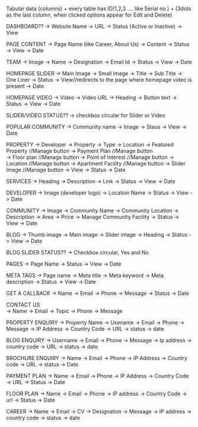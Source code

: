  Tabular data (columns) + every table has ID(1,2,3 .... like Serial no.) + (3dots as the last column, when clicked options appear for Edit and Delete)

DASHBOARD??
-> Website Name
-> URL
-> Status (Active or Inactive)
-> View

PAGE CONTENT
-> Page Name (like Career, About Us)
-> Content
-> Status
-> View
-> Date

TEAM
-> Image
-> Name
-> Designation
-> Email Id
-> Status
-> View
-> Date

HOMEPAGE SLIDER
-> Main Image
-> Small Image
-> Title
-> Sub Title
-> One Liner
-> Status
-> View//redirects to the page where homepage video is present
-> Date

HOMEPAGE VIDEO
-> Video
-> Video URL
-> Heading
-> Button text
-> Status
-> View 
-> Date

SLIDER/VIDEO STATUS??
-> checkbox circular for Slider or Video

POPULAR COMMUNITY
-> Community name
-> Image
-> Staus
-> View
-> Date

PROPERTY
-> Developer
-> Property
-> Type
-> Location
-> Featured Property //Manage button
-> Payment Plan //Manage button  
-> Floor plan //Manage button
-> Point of Interest //Manage button
-> Location //Manage button
-> Apartment Facility //Manage button
-> Slider Image //Manage button
-> View
-> Status
-> Date

SERVICES
-> Heading
-> Description
-> Link
-> Status
-> View 
-> Date

DEVELOPER
-> Image (developer logo)
-> Location Name
-> Status 
-> View
-> Date

COMMUNITY
-> Image
-> Community Name
-> Community Location
-> Description
-> Area
-> Price
-> Manage Community Facility
-> Status
-> View
-> Date

BLOG
-> Thumb image
-> Main image
-> Slider image
-> Heading
-> Status
-> View
-> Date

BLOG SLIDER STATUS??
-> Checkbox circular, Yes and No

PAGES
-> Page Name
-> Status
-> View
-> Date

META TAGS
-> Page name
-> Meta title 
-> Meta keyword
-> Meta description
-> Status
-> View
-> Date

GET A CALLBACK
-> Name
-> Email
-> Phone
-> Message
-> Status
-> Date

CONTACT US    
-> Name
-> Email
-> Topic
-> Phone
-> Message

PROPERTY ENQUIRY
-> Property Name
-> Usename
-> Email
-> Phone 
-> Message
-> IP Address
-> Country Code
-> URL
-> status
-> date

BLOG ENQUIRY
-> Username
-> Email
-> Phone
-> Message
-> Ip address
-> country code
-> URL
-> status
-> date

BROCHURE ENQUIRY
-> Name
-> Email
-> Phone
-> IP Address
-> Country code
-> URL
-> status
-> Date

PAYMENT PLAN
-> Name
-> Email
-> Phone
-> IP Address
-> Country Code
-> URL 
-> Status
-> Date

FLOOR PLAN
-> Name
-> Email
-> Phone
-> IP address
-> Country Code
-> url
-> Status
-> Date

CAREER
-> Name
-> Email
-> CV
-> Designation
-> Message
-> IP address
-> country code
-> status
-> date